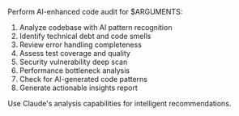 Perform AI-enhanced code audit for $ARGUMENTS:

1. Analyze codebase with AI pattern recognition
2. Identify technical debt and code smells
3. Review error handling completeness
4. Assess test coverage and quality
5. Security vulnerability deep scan
6. Performance bottleneck analysis
7. Check for AI-generated code patterns
8. Generate actionable insights report

Use Claude's analysis capabilities for intelligent recommendations.
